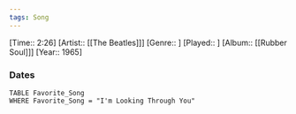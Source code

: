 ```yaml
---
tags: Song  
---
```

[Time:: 2:26]
[Artist:: [[The Beatles]]]
[Genre:: ]
[Played:: ]
[Album:: [[Rubber Soul]]]
[Year:: 1965]
### Dates
````dataview
TABLE Favorite_Song
WHERE Favorite_Song = "I'm Looking Through You"
````